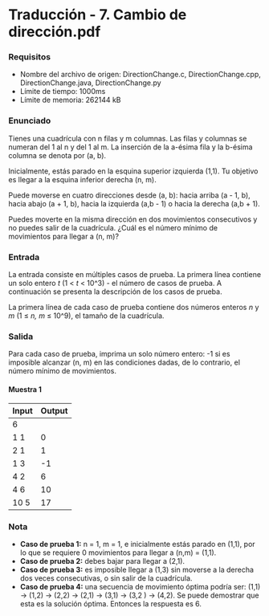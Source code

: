 # Traducción - 7. Cambio de dirección.pdf

### Requisitos
- Nombre del archivo de origen: DirectionChange.c, DirectionChange.cpp, DirectionChange.java, DirectionChange.py
- Límite de tiempo: 1000ms
- Límite de memoria: 262144 kB

### Enunciado
Tienes una cuadrícula con n filas y m columnas. Las filas y columnas se numeran del 1 al n y del 1 al m. La inserción de la a-ésima fila y la b-ésima columna se denota por (a, b).

Inicialmente, estás parado en la esquina superior izquierda (1,1). Tu objetivo es llegar a la esquina inferior derecha (n, m).

Puede moverse en cuatro direcciones desde (a, b): hacia arriba (a - 1, b), hacia abajo (a + 1, b), hacia la izquierda (a,b - 1) o hacia la derecha (a,b + 1).

Puedes moverte en la misma dirección en dos movimientos consecutivos y no puedes salir de la cuadrícula. ¿Cuál es el número mínimo de movimientos para llegar a (n, m)?

### Entrada
La entrada consiste en múltiples casos de prueba. La primera línea contiene un solo entero *t* (1 < *t* < 10^3) - el número de casos de prueba. A continuación se presenta la descripción de los casos de prueba.

La primera línea de cada caso de prueba contiene dos números enteros *n* y *m* (1 ≤ *n, m* ≤ 10^9), el tamaño de la cuadrícula.

### Salida
Para cada caso de prueba, imprima un solo número entero: -1 si es imposible alcanzar (n, m) en las condiciones dadas, de lo contrario, el número mínimo de movimientos.

#### Muestra 1
| Input| Output|
| -----| ------|
| 6    |       |
| 1 1  | 0     |
| 2 1  | 1     |
|1 3   | -1    |
| 4 2  | 6     |
| 4 6  | 10    |
| 10 5 | 17    |

### Nota
- **Caso de prueba 1:** n = 1, m = 1, e inicialmente estás parado en (1,1), por lo que se requiere 0 movimientos para llegar a (n,m) = (1,1).
- **Caso de prueba 2:** debes bajar para llegar a (2,1).
- **Caso de prueba 3:** es imposible llegar a (1,3) sin moverse a la derecha dos veces consecutivas, o sin salir de la cuadrícula.
- **Caso de prueba 4:** una secuencia de movimiento óptima podría ser: (1,1) -> (1,2) -> (2,2) -> (2,1) -> (3,1) -> (3,2 ) -> (4,2). Se puede demostrar que esta es la solución óptima. Entonces la respuesta es 6.
